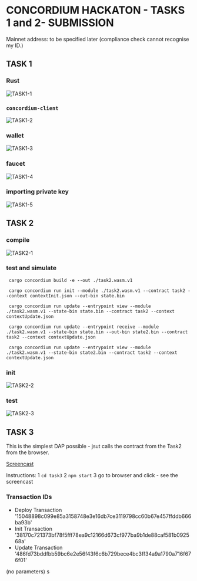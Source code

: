# CONCORDIUM HACKATON - TASKS 1 and 2- SUBMISSION

Mainnet address: to be specified later (compliance check cannot recognise my ID.)

## TASK 1

### Rust
![TASK1-1](task1-1.png)
### `concordium-client`
![TASK1-2](task1-2.png)
### wallet
![TASK1-3](task1-3.png)
### faucet
![TASK1-4](task1-4.jpg)
### importing private key
![TASK1-5](task1-5.png)

## TASK 2



### compile
![TASK2-1](task2-1.png)


### test and simulate
```
 cargo concordium build -e --out ./task2.wasm.v1
 
 cargo concordium run init --module ./task2.wasm.v1 --contract task2 --context contextInit.json --out-bin state.bin
 
 cargo concordium run update --entrypoint view --module ./task2.wasm.v1 --state-bin state.bin --contract task2 --context contextUpdate.json
 
 cargo concordium run update --entrypoint receive --module ./task2.wasm.v1 --state-bin state.bin --out-bin state2.bin --contract task2 --context contextUpdate.json
 
 cargo concordium run update --entrypoint view --module ./task2.wasm.v1 --state-bin state2.bin --contract task2 --context contextUpdate.json

```

### init
![TASK2-2](task2-2.png)



### test
![TASK2-3](task2-3.png)


## TASK 3

This is the simplest DAP possible - jsut calls the contract from the Task2 from the browser.

[Screencast](https://youtu.be/KvF_oRn2uiM)

Instructions:
1 `cd task3` 
2 `npm start`
3 go to browser and click - see the screencast

### Transaction IDs
 * Deploy Transaction '15048898c099e85a3158748e3e16db7ce3119798cc60b67e457ffddb666ba93b'
 * Init Transaction '38170c721373bf78f5fff78ea9c12166d673cf977ba9b1de88caf581b092568a'
 * Update Transaction '486fd73bddfbb59bc6e2e56f43f6c6b729bece4bc3ff34a9a1790a716f676f01' 

(no parameters)
s